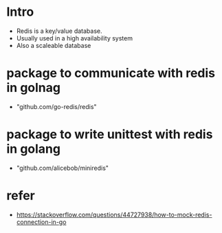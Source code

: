 # Intro
- Redis is a key/value database.
- Usually used in a high availability system
- Also a scaleable database

# package to communicate with redis in golnag
- "github.com/go-redis/redis"

# package to write unittest with redis in golang
- "github.com/alicebob/miniredis"

# refer
- https://stackoverflow.com/questions/44727938/how-to-mock-redis-connection-in-go